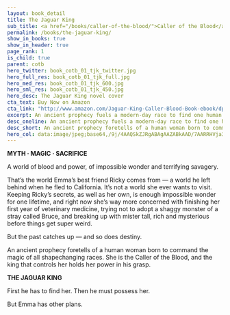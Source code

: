 ```yaml
---
layout: book_detail
title: The Jaguar King
sub_title: <a href="/books/caller-of-the-blood/">Caller of the Blood</a> · Book 1
permalink: /books/the-jaguar-king/
show_in_books: true
show_in_header: true
page_rank: 1
is_child: true
parent: cotb
hero_twitter: book_cotb_01_tjk_twitter.jpg
hero_full_res: book_cotb_01_tjk_full.jpg
hero_med_res: book_cotb_01_tjk_600.jpg
hero_sml_res: book_cotb_01_tjk_450.jpg
hero_desc: The Jaguar King novel cover
cta_text: Buy Now on Amazon
cta_link: "http://www.amazon.com/Jaguar-King-Caller-Blood-Book-ebook/dp/B018P7B0NK/"
excerpt: An ancient prophecy fuels a modern-day race to find one human woman born to command the magic of all shapechanging races.
desc_oneline: An ancient prophecy fuels a modern-day race to find one human woman born to command the magic of all shapechanging races.
desc_short: An ancient prophecy foretells of a human woman born to command the magic of all shapechanging races. Emma doesn’t know it yet, but she is the Caller of the Blood, and the king that controls her holds her power in his grasp. First he has to find her. Then he must possess her. But Emma has other plans.
hero_col: data:image/jpeg;base64,/9j/4AAQSkZJRgABAgAAZABkAAD/7AARRHVja3kAAQAEAAAAPAAA/+4ADkFkb2JlAGTAAAAAAf/bAIQABgQEBAUEBgUFBgkGBQYJCwgGBggLDAoKCwoKDBAMDAwMDAwQDA4PEA8ODBMTFBQTExwbGxscHx8fHx8fHx8fHwEHBwcNDA0YEBAYGhURFRofHx8fHx8fHx8fHx8fHx8fHx8fHx8fHx8fHx8fHx8fHx8fHx8fHx8fHx8fHx8fHx8f/8AAEQgABgAEAwERAAIRAQMRAf/EAF0AAQAAAAAAAAAAAAAAAAAAAAYBAQEAAAAAAAAAAAAAAAAAAAMEEAABAwIHAAAAAAAAAAAAAAASERMVAAFBsQIyBBQWEQACAgMAAAAAAAAAAAAAAAAAEiEDMVGB/9oADAMBAAIRAxEAPwAhK6/ErCW6ccIv8RHS3ET4BgK50y17L3vbE8P/2Q==
---
```


__MYTH &middot; MAGIC &middot; SACRIFICE__

A world of blood and power, of impossible wonder and terrifying savagery.

That’s the world Emma’s best friend Ricky comes from &mdash; a world he left behind when he fled to California. It’s not a world she ever wants to visit. Keeping Ricky’s secrets, as well as her own, is enough impossible wonder for one lifetime, and right now she’s way more concerned with finishing her first year of veterinary medicine, trying not to adopt a shaggy monster of a stray called Bruce, and breaking up with mister tall, rich and mysterious before things get super weird. 

But the past catches up &mdash; and so does destiny.

An ancient prophecy foretells of a human woman born to command the magic of all shapechanging races. She is the Caller of the Blood, and the king that controls her holds her power in his grasp.

__THE JAGUAR KING__

First he has to find her. Then he must possess her.

But Emma has other plans.
